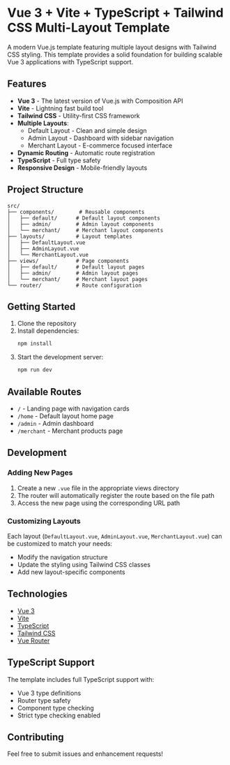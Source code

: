 # Vue 3 + Vite + TypeScript + Tailwind CSS Multi-Layout Template

A modern Vue.js template featuring multiple layout designs with Tailwind CSS styling. This template provides a solid foundation for building scalable Vue 3 applications with TypeScript support.

## Features

- **Vue 3** - The latest version of Vue.js with Composition API
- **Vite** - Lightning fast build tool
- **Tailwind CSS** - Utility-first CSS framework
- **Multiple Layouts**:
  - Default Layout - Clean and simple design
  - Admin Layout - Dashboard with sidebar navigation
  - Merchant Layout - E-commerce focused interface
- **Dynamic Routing** - Automatic route registration
- **TypeScript** - Full type safety
- **Responsive Design** - Mobile-friendly layouts

## Project Structure

```
src/
├── components/        # Reusable components
│   ├── default/      # Default layout components
│   ├── admin/        # Admin layout components
│   └── merchant/     # Merchant layout components
├── layouts/          # Layout templates
│   ├── DefaultLayout.vue
│   ├── AdminLayout.vue
│   └── MerchantLayout.vue
├── views/            # Page components
│   ├── default/      # Default layout pages
│   ├── admin/        # Admin layout pages
│   └── merchant/     # Merchant layout pages
└── router/           # Route configuration
```

## Getting Started

1. Clone the repository
2. Install dependencies:
   ```bash
   npm install
   ```
3. Start the development server:
   ```bash
   npm run dev
   ```

## Available Routes

- `/` - Landing page with navigation cards
- `/home` - Default layout home page
- `/admin` - Admin dashboard
- `/merchant` - Merchant products page

## Development

### Adding New Pages

1. Create a new `.vue` file in the appropriate views directory
2. The router will automatically register the route based on the file path
3. Access the new page using the corresponding URL path

### Customizing Layouts

Each layout (`DefaultLayout.vue`, `AdminLayout.vue`, `MerchantLayout.vue`) can be customized to match your needs:

- Modify the navigation structure
- Update the styling using Tailwind CSS classes
- Add new layout-specific components

## Technologies

- [Vue 3](https://v3.vuejs.org/)
- [Vite](https://vitejs.dev/)
- [TypeScript](https://www.typescriptlang.org/)
- [Tailwind CSS](https://tailwindcss.com/)
- [Vue Router](https://router.vuejs.org/)

## TypeScript Support

The template includes full TypeScript support with:
- Vue 3 type definitions
- Router type safety
- Component type checking
- Strict type checking enabled

## Contributing

Feel free to submit issues and enhancement requests!
